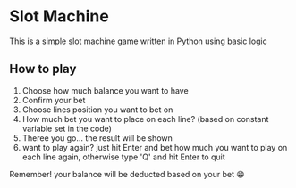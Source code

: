 # Slot Machine

This is a simple slot machine game written in Python using basic logic

## How to play

1. Choose how much balance you want to have
2. Confirm your bet
3. Choose lines position you want to bet on
4. How much bet you want to place on each line? (based on constant variable set in the code)
5. Theree you go... the result will be shown
6. want to play again? just hit Enter and bet how much you want to play on each line again, otherwise type 'Q' and hit Enter to quit

Remember! your balance will be deducted based on your bet 😁